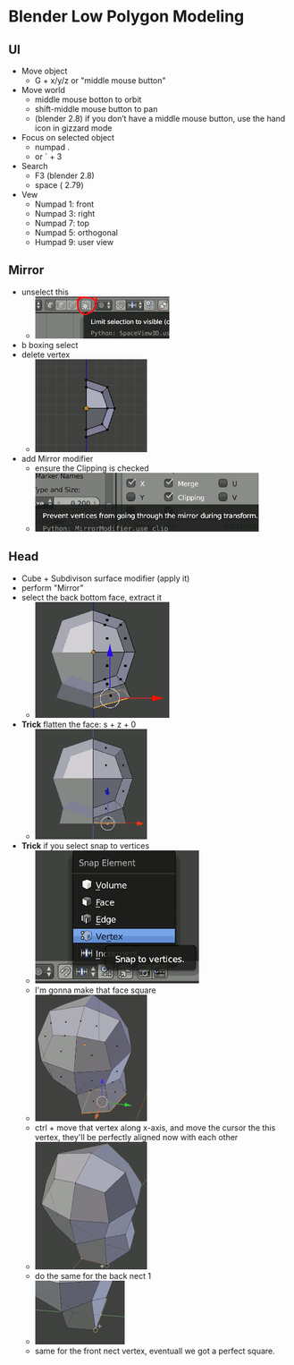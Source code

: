 
# Blender Low Polygon Modeling 

## UI

- Move object
    - G + x/y/z or "middle mouse button"
- Move world
    - middle mouse botton to orbit
    - shift-middle mouse button to pan
    - (blender 2.8) if you don’t have a middle mouse button, use the hand icon in gizzard mode
- Focus on selected object 
    - numpad .
    - or  \` + 3
- Search
    - F3 (blender 2.8)
    - space ( 2.79)
- Vew
    - Numpad 1: front
    - Numpad 3: right
    - Numpad 7: top
    - Numpad 5: orthogonal
    - Humpad 9: user view



## Mirror

- unselect this 
    - ![](../imgs/blender_mirror.png)
- b  boxing select 
- delete vertex 
    - ![](../imgs/blender_mirror_2.png)
- add Mirror modifier
    - ensure the Clipping is checked
    - ![](../imgs/blender_mirror_3.png)


## Head 

- Cube + Subdivison surface modifier  (apply it)
- perform "Mirror"
- select the back bottom face, extract it
    - ![](../imgs/blender_head_1.png)
- **Trick** flatten the face: s + z + 0
    - ![](../imgs/blender_head_2.png)
- **Trick** if you select snap to vertices
    - ![](../imgs/blender_head_3.png)
    - I'm gonna make that face square
    - ![](../imgs/blender_head_4.png)
    - ctrl + move that vertex along x-axis, and move the cursor the this vertex,  they'll be perfectly aligned now with each other
    - ![](../imgs/blender_head_5.png)
    - do the same for the back nect 1
    - ![](../imgs/blender_head_6.png)
    - same for the front nect vertex, eventuall we got a perfect square.




